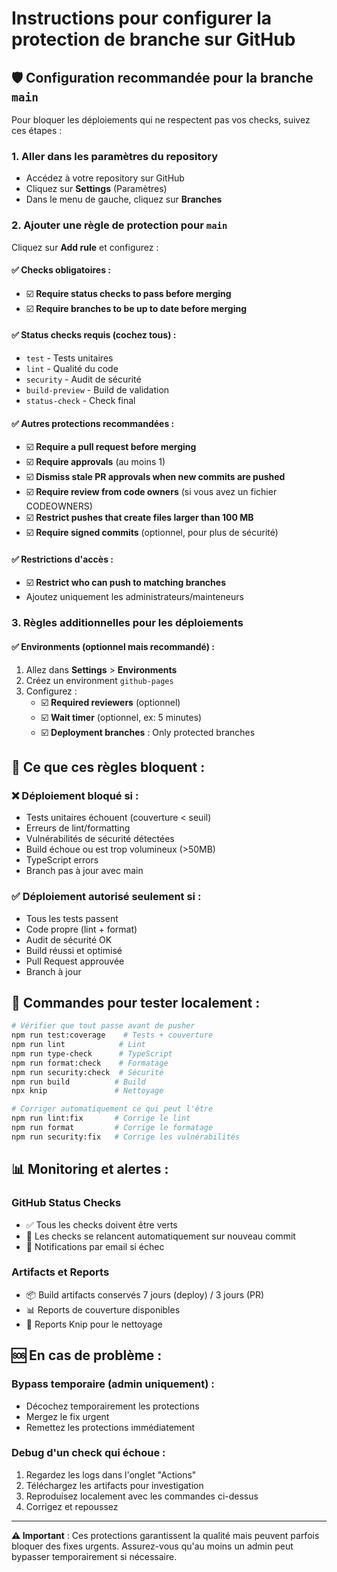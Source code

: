 # Instructions pour configurer la protection de branche sur GitHub

## 🛡️ Configuration recommandée pour la branche `main`

Pour bloquer les déploiements qui ne respectent pas vos checks, suivez ces étapes :

### 1. Aller dans les paramètres du repository
- Accédez à votre repository sur GitHub
- Cliquez sur **Settings** (Paramètres)
- Dans le menu de gauche, cliquez sur **Branches**

### 2. Ajouter une règle de protection pour `main`
Cliquez sur **Add rule** et configurez :

#### ✅ Checks obligatoires :
- ☑️ **Require status checks to pass before merging**
- ☑️ **Require branches to be up to date before merging**

#### ✅ Status checks requis (cochez tous) :
- `test` - Tests unitaires
- `lint` - Qualité du code
- `security` - Audit de sécurité
- `build-preview` - Build de validation
- `status-check` - Check final

#### ✅ Autres protections recommandées :
- ☑️ **Require a pull request before merging**
- ☑️ **Require approvals** (au moins 1)
- ☑️ **Dismiss stale PR approvals when new commits are pushed**
- ☑️ **Require review from code owners** (si vous avez un fichier CODEOWNERS)
- ☑️ **Restrict pushes that create files larger than 100 MB**
- ☑️ **Require signed commits** (optionnel, pour plus de sécurité)

#### ✅ Restrictions d'accès :
- ☑️ **Restrict who can push to matching branches**
- Ajoutez uniquement les administrateurs/mainteneurs

### 3. Règles additionnelles pour les déploiements
#### ✅ Environments (optionnel mais recommandé) :
1. Allez dans **Settings** > **Environments**
2. Créez un environment `github-pages`
3. Configurez :
   - ☑️ **Required reviewers** (optionnel)
   - ☑️ **Wait timer** (optionnel, ex: 5 minutes)
   - ☑️ **Deployment branches** : Only protected branches

## 🚦 Ce que ces règles bloquent :

### ❌ Déploiement bloqué si :
- Tests unitaires échouent (couverture < seuil)
- Erreurs de lint/formatting
- Vulnérabilités de sécurité détectées
- Build échoue ou est trop volumineux (>50MB)
- TypeScript errors
- Branch pas à jour avec main

### ✅ Déploiement autorisé seulement si :
- Tous les tests passent
- Code propre (lint + format)
- Audit de sécurité OK
- Build réussi et optimisé
- Pull Request approuvée
- Branch à jour

## 🔧 Commandes pour tester localement :

```bash
# Vérifier que tout passe avant de pusher
npm run test:coverage    # Tests + couverture
npm run lint            # Lint
npm run type-check      # TypeScript
npm run format:check    # Formatage
npm run security:check  # Sécurité
npm run build          # Build
npx knip               # Nettoyage

# Corriger automatiquement ce qui peut l'être
npm run lint:fix       # Corrige le lint
npm run format         # Corrige le formatage
npm run security:fix   # Corrige les vulnérabilités
```

## 📊 Monitoring et alertes :

### GitHub Status Checks
- ✅ Tous les checks doivent être verts
- 🔄 Les checks se relancent automatiquement sur nouveau commit
- 📧 Notifications par email si échec

### Artifacts et Reports
- 📦 Build artifacts conservés 7 jours (deploy) / 3 jours (PR)
- 📊 Reports de couverture disponibles
- 🧹 Reports Knip pour le nettoyage

## 🆘 En cas de problème :

### Bypass temporaire (admin uniquement) :
- Décochez temporairement les protections
- Mergez le fix urgent
- Remettez les protections immédiatement

### Debug d'un check qui échoue :
1. Regardez les logs dans l'onglet "Actions"
2. Téléchargez les artifacts pour investigation
3. Reproduisez localement avec les commandes ci-dessus
4. Corrigez et repoussez

---

**⚠️ Important** : Ces protections garantissent la qualité mais peuvent parfois bloquer des fixes urgents. Assurez-vous qu'au moins un admin peut bypasser temporairement si nécessaire.
